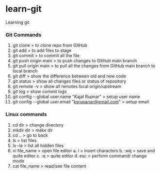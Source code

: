# learn-git
 Learning git
 
### Git Commands

1. git clone > to clone repo from GitHub
2. git add > to add files to stage
3. git commit > to commit all the file
4. git push origin main > to push changes to GitHub main branch
5. git pull origin main > to pull all the changes from GitHub main branch to local branch
6. git diff > show the difference between old and new code
7. git status > show all changes files or status of repository
8. git remote -v > show all remotes local origin/upstream
9. git log > show commit logs
10. git config --global user.name "Kajal Rupnar" > setup user name
11. git config --global user.email "ksrupanar@gmail.com" > setup email

### Linux commands

1. cd dir > change directory
2. mkdir dir > make dir
3. cd .. > go to back
4. ls > list files
5. ls -la > list all hidden files
6. vi file_name > open file editor
	a. i > insert charactors
	b. :wq > save and quite editor
	c. :q > quite editor
	d. esc > perform command/ change mode
7. cat file_name > read/see file content
